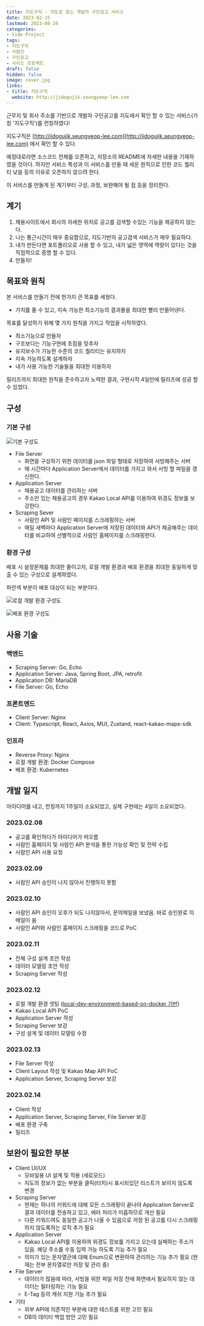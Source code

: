 ```yaml
---
title: 지도구직 - 지도로 찾는 개발자 구인공고 서비스
date: 2023-02-15
lastmod: 2023-08-26
categories:
- Side Project
tags:
- 지도구직
- 사람인
- 구인공고
- 사이드 프로젝트
draft: false
hidden: false 
image: cover.jpg
links:
- title: 지도구직
  website: http://jidogujik.seungyeop-lee.com
---
```


근무지 및 회사 주소를 기반으로 개발자 구인공고를 지도에서 확인 할 수 있는 서비스(가칭 '지도구직')를 런칭하였다!

지도구직은 [http://jidogujik.seungyeop-lee.com](http://jidogujik.seungyeop-lee.com) 에서 확인 할 수 있다.

예정대로라면 소스코드 전체를 오픈하고, 저장소의 README에 자세한 내용을 기재하였을 것이다.
하지만 서비스 특성과 이 서비스를 만들 때 세운 원칙으로 인한 코드 퀄리티 낮음 등의 이유로 오픈하지 않으려 한다.

이 서비스를 만들게 된 계기부터 구성, 과정, 보완해야 될 점 등을 정리한다.

## 계기

1. 채용사이트에서 회사의 자세한 위치로 공고를 검색할 수있는 기능을 제공하지 않는다.
2. 나는 통근시간이 매우 중요함으로, 지도기반의 공고검색 서비스가 매우 필요하다.
3. 내가 만든다면 포트폴리오로 사용 할 수 있고, 내가 넓은 영역에 역량이 있다는 것을 직접적으로 증명 할 수 있다.
4. 만들자!

## 목표와 원칙

본 서비스를 만들기 전에 한가지 큰 목표를 세웠다.

- 가치를 줄 수 있고, 지속 가능한 최소기능의 결과물을 최대한 빨리 만들어낸다.

목표를 달성하기 위해 몇 가지 원칙을 가지고 작업을 시작하였다.

- 최소기능으로 만들자
- 구조보다는 기능구현에 초점을 맞추자
- 유지보수가 가능한 수준의 코드 퀄리티는 유지하자
- 지속 가능하도록 설계하자
- 내가 사용 가능한 기술들을 최대한 이용하자

릴리즈까지 최대한 원칙을 준수하고자 노력한 결과, 구현시작 4일만에 릴리즈에 성공 할 수 있었다.

## 구성

### 기본 구성

![기본 구성도](지도구직-구성.png)

- File Server
  - 화면을 구성하기 위한 데이터를 json 파일 형태로 저장하여 서빙해주는 서버
  - 매 시간마다 Application Server에서 데이터를 가지고 와서 서빙 할 파일을 갱신한다.
- Application Server
  - 채용공고 데이터를 관리하는 서버
  - 주소만 있는 채용공고의 경우 Kakao Local API를 이용하여 위경도 정보를 보강한다.
- Scraping Sever
  - 사람인 API 및 사람인 페이지를 스크래핑하는 서버
  - 매일 새벽마다 Application Server에 저장된 데이터와 API가 제공해주는 데이터를 비교하여 선별적으로 사람인 홈페이지를 스크래핑한다.

### 환경 구성

배포 시 설정문제를 최대한 줄이고자, 로컬 개발 환경과 배포 환경을 최대한 동일하게 맞출 수 있는 구성으로 설계하였다.

파란색 부분이 배포 대상이 되는 부분이다.

![로컬 개발 환경 구성도](지도구직-개발환경.png)

![배포 환경 구성도](지도구직-배포환경.png)

## 사용 기술

### 백엔드

- Scraping Server: Go, Echo
- Application Server: Java, Spring Boot, JPA, retrofit
- Application DB: MariaDB
- File Server: Go, Echo

### 프론트엔드

- Client Server: Nginx
- Client: Typescript, React, Axios, MUI, Zustand, react-kakao-maps-sdk

### 인프라

- Reverse Proxy: Nginx
- 로컬 개발 환경: Docker Compose
- 배포 환경: Kubernetes

## 개발 일지

아이디어를 내고, 런칭까지 1주일이 소요되었고, 실제 구현에는 4일이 소요되었다.

### 2023.02.08

- 공고를 확인하다가 아이디어가 떠오름
- 사람인 홈페이지 및 사람인 API 분석을 통한 가능성 확인 및 전략 수립
- 사람인 API 사용 요청

### 2023.02.09

- 사람인 API 승인이 나지 않아서 진행하지 못함

### 2023.02.10

- 사람인 API 승인이 오후가 되도 나지않아서, 문의메일을 보냈음. 바로 승인완료 이메일이 옴
- 사람인 API와 사람인 홈페이지 스크래핑을 코드로 PoC

### 2023.02.11

- 전체 구성 설계 초안 작성
- 데이터 모델링 초안 작성
- Scraping Server 작성

### 2023.02.12

- 로컬 개발 환경 셋팅 ([local-dev-environment-based-on-docker 기반](https://github.com/seungyeop-lee/local-dev-environment-based-on-docker))
- Kakao Local API PoC
- Application Server 작성
- Scraping Server 보강
- 구성 설계 및 데이터 모델링 수정

### 2023.02.13

- File Server 작성
- Client Layout 작성 및 Kakao Map API PoC
- Application Server, Scraping Server 보강

### 2023.02.14

- Client 작성
- Application Server, Scraping Server, File Server 보강
- 배포 환경 구축
- 릴리즈

## 보완이 필요한 부분

- Client UI/UX
  - 모바일용 UI 설계 및 적용 (세로모드)
  - 지도의 정보가 없는 부분을 클릭(터치)시 표시되있던 리스트가 보이지 않도록 변경
- Scraping Server
  - 현재는 하나의 키워드에 대해 모든 스크래핑이 끝나야 Application Server로 결과 데이터를 전송하고 있고, 에러 처리가 미흡하므로 개선 필요
  - 다른 키워드여도 동일한 공고가 나올 수 있음으로 저장 된 공고를 다시 스크래핑하지 않도록하는 로직 추가 필요
- Application Server
  - Kakao Local API를 이용하여 위경도 정보를 가지고 오는데 실패하는 주소가 있음. 해당 주소를 수동 입력 가능 하도록 기능 추가 필요
  - 의미가 있는 문자열군에 대해 Enum으로 변환하여 관리하는 기능 추가 필요 (현재는 전부 문자열로만 저장 및 관리 중)
- File Server
  - 데이터가 많음에 따라, 서빙을 위한 파일 저장 전에 화면에서 필요하지 않는 데이터는 필터링하는 기능 필요
  - E-Tag 등의 캐쉬 지원 기능 추가 필요
- 기타
  - 외부 API에 의존적인 부분에 대한 테스트를 위한 고민 필요
  - DB의 데이터 백업 방안 고민 필요
